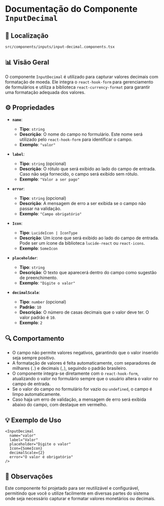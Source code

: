 # Documentação do Componente `InputDecimal`

## 📁 Localização
`src/components/inputs/input-decimal.components.tsx`

## 📊 Visão Geral
O componente `InputDecimal` é utilizado para capturar valores decimais com formatação de moeda. Ele integra o `react-hook-form` para gerenciamento de formulários e utiliza a biblioteca `react-currency-format` para garantir uma formatação adequada dos valores.

## ⚙️ Propriedades

- **`name`**: 
  - **Tipo**: `string`
  - **Descrição**: O nome do campo no formulário. Este nome será utilizado pelo `react-hook-form` para identificar o campo.
  - **Exemplo**: `"valor"`

- **`label`**: 
  - **Tipo**: `string` (opcional)
  - **Descrição**: O rótulo que será exibido ao lado do campo de entrada. Caso não seja fornecido, o campo será exibido sem rótulo.
  - **Exemplo**: `"Valor a ser pago"`

- **`error`**:
  - **Tipo**: `string` (opcional)
  - **Descrição**: A mensagem de erro a ser exibida se o campo não passar na validação.
  - **Exemplo**: `"Campo obrigatório"`

- **`Icon`**: 
  - **Tipo**: `LucideIcon | IconType`
  - **Descrição**: Um ícone que será exibido ao lado do campo de entrada. Pode ser um ícone da biblioteca `lucide-react` ou `react-icons`.
  - **Exemplo**: `SomeIcon`

- **`placeholder`**: 
  - **Tipo**: `string`
  - **Descrição**: O texto que aparecerá dentro do campo como sugestão de preenchimento.
  - **Exemplo**: `"Digite o valor"`

- **`decimalScale`**: 
  - **Tipo**: `number` (opcional)
  - **Padrão**: `10`
  - **Descrição**: O número de casas decimais que o valor deve ter. O valor padrão é `10`.
  - **Exemplo**: `2`

## 🔍 Comportamento

- O campo não permite valores negativos, garantindo que o valor inserido seja sempre positivo.
- A formatação de valores é feita automaticamente, com separadores de milhares (`.`) e decimais (`,`), seguindo o padrão brasileiro.
- O componente integra-se diretamente com o `react-hook-form`, atualizando o valor no formulário sempre que o usuário altera o valor no campo de entrada.
- Se o valor do campo no formulário for vazio ou `undefined`, o campo é limpo automaticamente.
- Caso haja um erro de validação, a mensagem de erro será exibida abaixo do campo, com destaque em vermelho.

## 💡 Exemplo de Uso

```tsx
<InputDecimal
  name="valor"
  label="Valor"
  placeholder="Digite o valor"
  Icon={SomeIcon}
  decimalScale={2}
  error="O valor é obrigatório"
/>
```

## 🚀 Observações

Este componente foi projetado para ser reutilizável e configurável, permitindo que você o utilize facilmente em diversas partes do sistema onde seja necessário capturar e formatar valores monetários ou decimais.  

